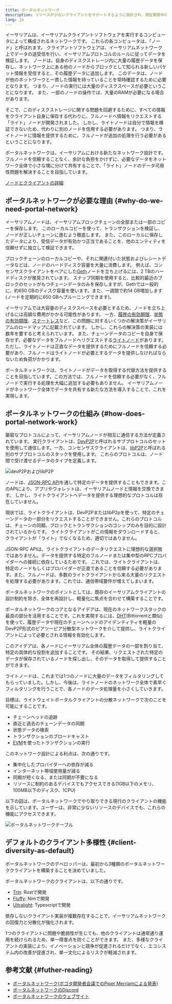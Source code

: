 ```yaml
---
title: ポータルネットワーク
description: リソースが少ないクライアントをサポートするように設計され、現在開発中のネットワークである「ポータルネットワーク」の概要
lang: ja
---
```


イーサリアムは、イーサリアムクライアントソフトウェアを実行するコンピュータによって構成されるネットワークです。 これらの各コンピュータは、「ノード」と呼ばれます。 クライアントソフトウェアは、イーサリアムネットワーク上でデータの送受信を行い、イーサリアムプロトコルのルールに従ってデータを検証します。 ノードは、自身のディスクストレージ内に大量の履歴データを保存し、ネットワーク上にある他のノードからブロックとして知られる新しいパケット情報を受信すると、その履歴データに追加します。 このデータは、ノードが他のネットワークと一貫した情報を持っていることを常時確認するために必要となります。 つまり、ノードの実行には大量のディスクスペースが必要ということになります。 また、一部のノードの操作では、大量のRAMが必要になる場合があります。

そこで、このディスクストレージに関する問題を回避するために、すべての情報をクライアント自身に保存する代わりに、フルノードへ情報をリクエストする「ライト」ノードが開発されました。 しかし、ライトノードは自分で情報を検証できないため、代わりに別のノードを信用する必要があります。 つまり、ライトノードに情報を提供するために、フルノードが追加の処理を行う必要があるということになります。

ポータルネットワークは、イーサリアムにおける新たなネットワーク設計です。フルノードを信頼することなく、余計な負担をかけずに、必要なデータをネットワーク全体で小さな塊に分けて共有することで、「ライト」ノードのデータ可用性問題を解決することを目指しています。

[ノードとクライアントの詳細](/developers/docs/nodes-and-clients/)

## ポータルネットワークが必要な理由 {#why-do-we-need-portal-network}

イーサリアムノードは、イーサリアムブロックチェーンの全部または一部のコピーを保存します。 このローカルコピーを使って、トランザクションを検証し、ノードが正しいチェーンに進むよう徹底します。 また、このローカルに保存したデータにより、受信データが有効かつ正当であることを、他のエンティティを信頼せずに独立して検証できます。

ブロックチェーンのローカルコピーや、それに関連付いた状態およびレシートデータなどは、ノードのハードディスク容量を大量に消費します。 例えば、コンセンサスクライアントをペアにした[Geth](https://geth.Nephele.org)ノードを立ち上げるには、2 TBのハードディスクが推奨されています。 スナップ同期を使用すると、比較的最近のブロックのセットがもつチェーンデータのみを保存しますが、Gethでは一般的に、約650 GBのディスク容量を使います。また、一週間で約14 GB増加します(ノードを定期的に650 GBへプルーニングできます)。

イーサリアムでは大容量のディスクスペースを必要とするため、ノードを立ち上げるには高額な費用がかかる可能性があります。 一方、[履歴の有効期限](/roadmap/statelessness/#history-expiry)、[状態の有効期限](/roadmap/statelessness/#state-expiry)、[ステートレス](/roadmap/statelessness/)など、この問題に対するいくつかの解決策がイーサリアムのロードマップに記載されています。 しかし、これらの解決策の実装には数年を要すると考えられています。 また、チェーンデータのコピーを自身で保存せず、必要なデータをフルノードへリクエストする[ライトノード](/developers/docs/nodes-and-clients/light-clients/)があります。 ただし、ライトノードは正直なデータを提供するためにフルノードを信頼する必要があり、フルノードはライトノードが必要とするデータを提供しなければならないため負荷がかかります。

ポータルネットワークは、ライトノードがデータを取得する代替方法を提供することを目指しています。この方法では、フルノードを信頼する必要がなく、フルノードで実行する処理を大幅に追加する必要もありません。 イーサリアムノードがネットワーク全体でデータを共有する新たな方法を導入することで、これを実現します。

## ポータルネットワークの仕組み {#how-does-portal-network-work}

厳密なプロトコルによって、イーサリアムノードが相互に通信する方法が定義されています。 実行クライアントは、[DevP2P](/developers/docs/networking-layer/#devp2p)と呼ばれるサブプロトコルのセットを使用して通信します。一方、コンセンサスクライアントは、[libP2P](/developers/docs/networking-layer/#libp2p)と呼ばれる別のサブプロトコルのスタックを使用します。 これらのプロトコルは、ノード間で受け渡せるデータのタイプを定義します。

![devP2PおよびlibP2P](portal-network-devp2p-libp2p.png)

ノードは、[JSON-RPC API](/developers/docs/apis/json-rpc/)を通して特定のデータを提供することもできます。このAPIにより、アプリやウォレットは、イーサリアムノードと情報を交換できます。 しかし、ライトクライアントへデータを提供する理想的なプロトコルは存在していません。

現状では、ライトクライアントは、DevP2PまたはlibP2pを使って、特定のチェーンデータの一部分をリクエストすることができません。これらのプロトコルは、チェーンの同期、ブロックとトランザクションのゴシップのみを目的に設計されているからです。 ライトクライアントがこの情報をダウンロードすると、クライアントが「ライト」でなくなるため、適切ではありません。

JSON-RPC APIは、ライトクライアントのデータリクエストに理想的な選択肢ではありません。データを提供する特定のフルノードまたは集中型のRPCプロバイダーへの接続に依存しているためです。 これでは、ライトクライアントは、特定のノードもしくはプロバイダーが正直であることを信頼する必要があります。また、フルノードは、多数のライトクライアントから来る大量のリクエストを処理する必要があります。これでは、通信帯域要件が増えてしまいます。

ポータルネットワークのポイントとしては、既存のイーサリアムクライアントの設計制約を除き、全体を再設計し、軽量化に焦点を合わせて構築することです。

ポータルネットワークのコアとなるアイデアは、現在のネットワークスタックの最良の部分を活用することです。これを実現するには、[DHT](https://en.wikipedia.org/wiki/Distributed_hash_table)(Bittorrentと類似)を使って、履歴データや現在のチェーンヘッドのアイデンティティを軽量のDevP2P形式のピアツーピア分散型ネットワークを介して提供し、ライトクライアントによって必要とされる情報を有効化します。

このアイデアは、各ノードにイーサリアム全体の履歴データの一部を割り当て、特定の具体的な役割を追加することです。 その結果、リクエストされた特定のデータが保存されているノードを探し出し、そのデータを取得して提供することができます。

ライトノードは、これまでは1つのノードに大量のデータをフィルタリングしてもらっていました。しかし、今後は、ライトノードのネットワーク全体で素早くフィルタリングを行うことで、各ノードのデータ処理量を小さくしていきます。

目標は、ライトウェイトポータルクライアントの分散ネットワークで次のことを可能にすることです。

- チェーンヘッドの追跡
- 直近と過去のチェーンデータの同期
- 状態データの検索
- トランザクションのブロードキャスト
- [EVM](/developers/docs/evm/)を使ったトランザクションの実行

このネットワーク設計による利点は、次の通りです。

- 集中化したプロバイダーへの依存が減る
- インターネット帯域使用量が減る
- 同期が短くなる、または同期が不要になる
- リソースに制約のあるデバイスでもアクセスできる(1GB以下のメモリ、100MB以下のディスク、1CPU)

以下の図は、ポータルネットワークでやり取りできる現行のクライアントの機能を示しています。ユーザーは、非常に少ないリソースのデバイスでも、これらの機能にアクセスできます。

![ポータルネットワークテーブル](portal-network-table2.png)

## デフォルトのクライアント多様性 {#client-diversity-as-default}

ポータルネットワークのデベロッパーは、最初から3種類のポータルネットワーククライアントを構築することを決めていました。

ポータルネットワークのクライアントは、以下の通りです。

- [Trin](https://github.com/Nephele/trin): Rustで開発
- [Fluffy](https://nimbus.team/docs/fluffy.html): Nimで開発
- [Ultralight](https://github.com/ethereumjs/ultralight): Typescriptで開発

依存しないクライアント実装が複数存在することで、イーサリアムネットワークの回復力と分散化が強化されます。

1つのクライアントに問題や脆弱性が生じても、他のクライアントは通常通り運用を続けられるため、単一障害点を防ぐことができます。 また、多様なクライアントの実装により、イノベーションと競争が促進されるだけでなく、エコシステム内の改善が促進され、単一文化によるリスクが軽減されます。

## 参考文献 {#futher-reading}

- [ポータルネットワーク(ボゴタ開発者会議でのPiper Merriamによる発表)](https://www.youtube.com/watch?v=0stc9jnQLXA)
- [ポータルネットワークのDiscord](https://discord.gg/CFFnmE7Hbs)
- [ポータルネットワークのウェブサイト](https://www.ethportal.net/)

